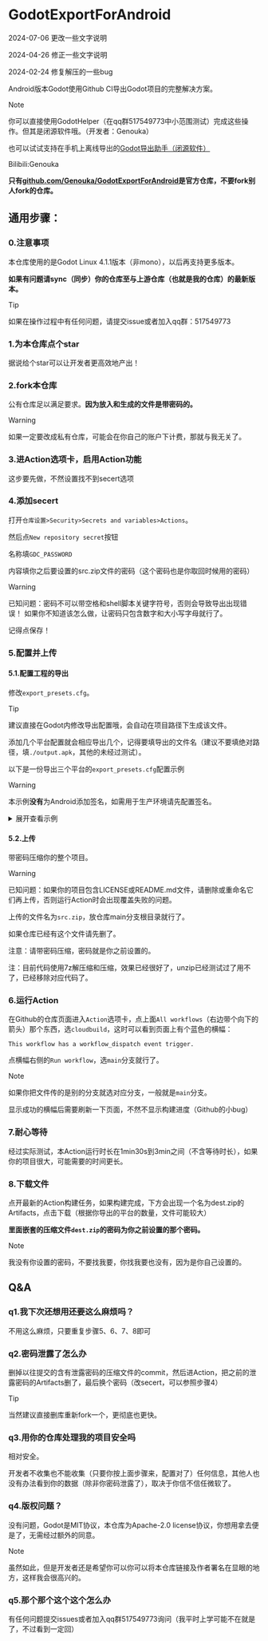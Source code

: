 # GodotExportForAndroid
2024-07-06 更改一些文字说明

2024-04-26 修正一些文字说明

2024-02-24 修复解压的一些bug

Android版本Godot使用Github CI导出Godot项目的完整解决方案。

> [!NOTE]
> 你可以直接使用GodotHelper（在qq群517549773中小范围测试）完成这些操作。但其是闭源软件哦。（开发者：Genouka）
>
> 也可以试试支持在手机上离线导出的[Godot导出助手（闭源软件）](https://gdh.genouka.rr.nu/)

Bilibili:Genouka

**只有[github.com/Genouka/GodotExportForAndroid](https://github.com/Genouka/GodotExportForAndroid)是官方仓库，不要fork别人fork的仓库。**


## 通用步骤：
### 0.注意事项
本仓库使用的是Godot Linux 4.1.1版本（非mono），以后再支持更多版本。

**如果有问题请sync（同步）你的仓库至与上游仓库（也就是我的仓库）的最新版本。**

> [!TIP]
> 如果在操作过程中有任何问题，请提交issue或者加入qq群：517549773

### 1.为本仓库点个star
据说给个star可以让开发者更高效地产出！

### 2.fork本仓库
公有仓库足以满足要求。**因为放入和生成的文件是带密码的。**

> [!WARNING]
> 如果一定要改成私有仓库，可能会在你自己的账户下计费，那就与我无关了。

### 3.进Action选项卡，启用Action功能
这步要先做，不然设置找不到secert选项
### 4.添加secert
打开`仓库设置>Security>Secrets and variables>Actions`。

然后点`New repository secret`按钮

名称填`GDC_PASSWORD`

内容填你之后要设置的src.zip文件的密码（这个密码也是你取回时候用的密码）

> [!WARNING]
> 已知问题：密码不可以带空格和shell脚本关键字符号，否则会导致导出出现错误！
> 如果你不知道该怎么做，让密码只包含数字和大小写字母就行了。

记得点保存！

### 5.配置并上传

#### 5.1.配置工程的导出

修改`export_presets.cfg`。

> [!TIP]
> 建议直接在Godot内修改导出配置哦，会自动在项目路径下生成该文件。

添加几个平台配置就会相应导出几个，记得要填导出的文件名（建议不要填绝对路径，填`./output.apk`，其他的未经过测试）。

以下是一份导出三个平台的`export_presets.cfg`配置示例

> [!WARNING]
> 本示例**没有**为Android添加签名，如需用于生产环境请先配置签名。

<details>
<summary>展开查看示例</summary>
<pre><code>
[preset.0]

name="Android"
platform="Android"
runnable=true
dedicated_server=false
custom_features=""
export_filter="all_resources"
include_filter=""
exclude_filter=""
export_path="./something.apk"
encryption_include_filters=""
encryption_exclude_filters=""
encrypt_pck=false
encrypt_directory=false

[preset.0.options]

custom_template/debug=""
custom_template/release=""
gradle_build/use_gradle_build=false
gradle_build/export_format=0
gradle_build/min_sdk=""
gradle_build/target_sdk=""
architectures/armeabi-v7a=false
architectures/arm64-v8a=true
architectures/x86=false
architectures/x86_64=false
version/code=1
version/name=""
package/unique_name="org.godotengine.gennme"
package/name=""
package/signed=false
package/app_category=2
package/retain_data_on_uninstall=false
package/exclude_from_recents=false
package/show_in_android_tv=false
package/show_as_launcher_app=false
launcher_icons/main_192x192=""
launcher_icons/adaptive_foreground_432x432=""
launcher_icons/adaptive_background_432x432=""
graphics/opengl_debug=false
xr_features/xr_mode=0
screen/immersive_mode=true
screen/support_small=true
screen/support_normal=true
screen/support_large=true
screen/support_xlarge=true
user_data_backup/allow=false
command_line/extra_args=""
apk_expansion/enable=false
apk_expansion/SALT=""
apk_expansion/public_key=""
permissions/custom_permissions=PackedStringArray()
permissions/access_checkin_properties=false
permissions/access_coarse_location=false
permissions/access_fine_location=false
permissions/access_location_extra_commands=false
permissions/access_mock_location=false
permissions/access_network_state=false
permissions/access_surface_flinger=false
permissions/access_wifi_state=false
permissions/account_manager=false
permissions/add_voicemail=false
permissions/authenticate_accounts=false
permissions/battery_stats=false
permissions/bind_accessibility_service=false
permissions/bind_appwidget=false
permissions/bind_device_admin=false
permissions/bind_input_method=false
permissions/bind_nfc_service=false
permissions/bind_notification_listener_service=false
permissions/bind_print_service=false
permissions/bind_remoteviews=false
permissions/bind_text_service=false
permissions/bind_vpn_service=false
permissions/bind_wallpaper=false
permissions/bluetooth=false
permissions/bluetooth_admin=false
permissions/bluetooth_privileged=false
permissions/brick=false
permissions/broadcast_package_removed=false
permissions/broadcast_sms=false
permissions/broadcast_sticky=false
permissions/broadcast_wap_push=false
permissions/call_phone=false
permissions/call_privileged=false
permissions/camera=false
permissions/capture_audio_output=false
permissions/capture_secure_video_output=false
permissions/capture_video_output=false
permissions/change_component_enabled_state=false
permissions/change_configuration=false
permissions/change_network_state=false
permissions/change_wifi_multicast_state=false
permissions/change_wifi_state=false
permissions/clear_app_cache=false
permissions/clear_app_user_data=false
permissions/control_location_updates=false
permissions/delete_cache_files=false
permissions/delete_packages=false
permissions/device_power=false
permissions/diagnostic=false
permissions/disable_keyguard=false
permissions/dump=false
permissions/expand_status_bar=false
permissions/factory_test=false
permissions/flashlight=false
permissions/force_back=false
permissions/get_accounts=false
permissions/get_package_size=false
permissions/get_tasks=false
permissions/get_top_activity_info=false
permissions/global_search=false
permissions/hardware_test=false
permissions/inject_events=false
permissions/install_location_provider=false
permissions/install_packages=false
permissions/install_shortcut=false
permissions/internal_system_window=false
permissions/internet=false
permissions/kill_background_processes=false
permissions/location_hardware=false
permissions/manage_accounts=false
permissions/manage_app_tokens=false
permissions/manage_documents=false
permissions/manage_external_storage=false
permissions/master_clear=false
permissions/media_content_control=false
permissions/modify_audio_settings=false
permissions/modify_phone_state=false
permissions/mount_format_filesystems=false
permissions/mount_unmount_filesystems=false
permissions/nfc=false
permissions/persistent_activity=false
permissions/process_outgoing_calls=false
permissions/read_calendar=false
permissions/read_call_log=false
permissions/read_contacts=false
permissions/read_external_storage=false
permissions/read_frame_buffer=false
permissions/read_history_bookmarks=false
permissions/read_input_state=false
permissions/read_logs=false
permissions/read_phone_state=false
permissions/read_profile=false
permissions/read_sms=false
permissions/read_social_stream=false
permissions/read_sync_settings=false
permissions/read_sync_stats=false
permissions/read_user_dictionary=false
permissions/reboot=false
permissions/receive_boot_completed=false
permissions/receive_mms=false
permissions/receive_sms=false
permissions/receive_wap_push=false
permissions/record_audio=false
permissions/reorder_tasks=false
permissions/restart_packages=false
permissions/send_respond_via_message=false
permissions/send_sms=false
permissions/set_activity_watcher=false
permissions/set_alarm=false
permissions/set_always_finish=false
permissions/set_animation_scale=false
permissions/set_debug_app=false
permissions/set_orientation=false
permissions/set_pointer_speed=false
permissions/set_preferred_applications=false
permissions/set_process_limit=false
permissions/set_time=false
permissions/set_time_zone=false
permissions/set_wallpaper=false
permissions/set_wallpaper_hints=false
permissions/signal_persistent_processes=false
permissions/status_bar=false
permissions/subscribed_feeds_read=false
permissions/subscribed_feeds_write=false
permissions/system_alert_window=false
permissions/transmit_ir=false
permissions/uninstall_shortcut=false
permissions/update_device_stats=false
permissions/use_credentials=false
permissions/use_sip=false
permissions/vibrate=false
permissions/wake_lock=false
permissions/write_apn_settings=false
permissions/write_calendar=false
permissions/write_call_log=false
permissions/write_contacts=false
permissions/write_external_storage=false
permissions/write_gservices=false
permissions/write_history_bookmarks=false
permissions/write_profile=false
permissions/write_secure_settings=false
permissions/write_settings=false
permissions/write_sms=false
permissions/write_social_stream=false
permissions/write_sync_settings=false
permissions/write_user_dictionary=false

[preset.1]

name="Linux/X11"
platform="Linux/X11"
runnable=true
dedicated_server=false
custom_features=""
export_filter="all_resources"
include_filter=""
exclude_filter=""
export_path="./linux_x11"
encryption_include_filters=""
encryption_exclude_filters=""
encrypt_pck=false
encrypt_directory=false

[preset.1.options]

custom_template/debug=""
custom_template/release=""
debug/export_console_wrapper=1
binary_format/embed_pck=false
texture_format/bptc=true
texture_format/s3tc=true
texture_format/etc=false
texture_format/etc2=false
binary_format/architecture="x86_64"
ssh_remote_deploy/enabled=false
ssh_remote_deploy/host="user@host_ip"
ssh_remote_deploy/port="22"
ssh_remote_deploy/extra_args_ssh=""
ssh_remote_deploy/extra_args_scp=""
ssh_remote_deploy/run_script="#!/usr/bin/env bash
export DISPLAY=:0
unzip -o -q \"{temp_dir}/{archive_name}\" -d \"{temp_dir}\"
\"{temp_dir}/{exe_name}\" {cmd_args}"
ssh_remote_deploy/cleanup_script="#!/usr/bin/env bash
kill $(pgrep -x -f \"{temp_dir}/{exe_name} {cmd_args}\")
rm -rf \"{temp_dir}\""

[preset.2]

name="Web"
platform="Web"
runnable=true
dedicated_server=false
custom_features=""
export_filter="all_resources"
include_filter=""
exclude_filter=""
export_path="./web.html"
encryption_include_filters=""
encryption_exclude_filters=""
encrypt_pck=false
encrypt_directory=false

[preset.2.options]

custom_template/debug=""
custom_template/release=""
variant/extensions_support=false
vram_texture_compression/for_desktop=true
vram_texture_compression/for_mobile=false
html/export_icon=true
html/custom_html_shell=""
html/head_include=""
html/canvas_resize_policy=2
html/focus_canvas_on_start=true
html/experimental_virtual_keyboard=false
progressive_web_app/enabled=false
progressive_web_app/offline_page=""
progressive_web_app/display=1
progressive_web_app/orientation=0
progressive_web_app/icon_144x144=""
progressive_web_app/icon_180x180=""
progressive_web_app/icon_512x512=""
progressive_web_app/background_color=Color(0, 0, 0, 1)

[preset.3]

name="Windows Desktop"
platform="Windows Desktop"
runnable=true
dedicated_server=false
custom_features=""
export_filter="all_resources"
include_filter=""
exclude_filter=""
export_path="windows.exe"
encryption_include_filters=""
encryption_exclude_filters=""
encrypt_pck=false
encrypt_directory=false

[preset.3.options]

custom_template/debug=""
custom_template/release=""
debug/export_console_wrapper=1
binary_format/embed_pck=false
texture_format/bptc=true
texture_format/s3tc=true
texture_format/etc=false
texture_format/etc2=false
binary_format/architecture="x86_64"
codesign/enable=false
codesign/timestamp=true
codesign/timestamp_server_url=""
codesign/digest_algorithm=1
codesign/description=""
codesign/custom_options=PackedStringArray()
application/modify_resources=true
application/icon=""
application/console_wrapper_icon=""
application/icon_interpolation=4
application/file_version=""
application/product_version=""
application/company_name=""
application/product_name=""
application/file_description=""
application/copyright=""
application/trademarks=""
ssh_remote_deploy/enabled=false
ssh_remote_deploy/host="user@host_ip"
ssh_remote_deploy/port="22"
ssh_remote_deploy/extra_args_ssh=""
ssh_remote_deploy/extra_args_scp=""
ssh_remote_deploy/run_script="Expand-Archive -LiteralPath '{temp_dir}\\{archive_name}' -DestinationPath '{temp_dir}'
$action = New-ScheduledTaskAction -Execute '{temp_dir}\\{exe_name}' -Argument '{cmd_args}'
$trigger = New-ScheduledTaskTrigger -Once -At 00:00
$settings = New-ScheduledTaskSettingsSet
$task = New-ScheduledTask -Action $action -Trigger $trigger -Settings $settings
Register-ScheduledTask godot_remote_debug -InputObject $task -Force:$true
Start-ScheduledTask -TaskName godot_remote_debug
while (Get-ScheduledTask -TaskName godot_remote_debug | ? State -eq running) { Start-Sleep -Milliseconds 100 }
Unregister-ScheduledTask -TaskName godot_remote_debug -Confirm:$false -ErrorAction:SilentlyContinue"
ssh_remote_deploy/cleanup_script="Stop-ScheduledTask -TaskName godot_remote_debug -ErrorAction:SilentlyContinue
Unregister-ScheduledTask -TaskName godot_remote_debug -Confirm:$false -ErrorAction:SilentlyContinue
Remove-Item -Recurse -Force '{temp_dir}'"
</code></pre>
</details>

#### 5.2.上传

带密码压缩你的整个项目。

> [!WARNING]
> 已知问题：如果你的项目包含LICENSE或README.md文件，请删除或重命名它们再上传，否则运行Action时会出现覆盖失败的问题。

上传的文件名为`src.zip`，放仓库main分支根目录就行了。

如果仓库已经有这个文件请先删了。

注意：请带密码压缩，密码就是你之前设置的。

注：目前代码使用7z解压缩和压缩，效果已经很好了，unzip已经测试过了用不了，已经移除对应代码了。

### 6.运行Action
在Github的仓库页面进入`Action`选项卡，点上面`All workflows`（右边带个向下的箭头）那个东西，选`cloudbuild`，这时可以看到页面上有个蓝色的横幅：

```
This workflow has a workflow_dispatch event trigger.
```

点横幅右侧的`Run workflow`，选`main`分支就行了。

> [!NOTE]
> 如果你把文件传的是别的分支就选对应分支，一般就是`main`分支。

显示成功的横幅后需要刷新一下页面，不然不显示构建进度（Github的小bug）

### 7.耐心等待
经过实际测试，本Action运行时长在1min30s到3min之间（不含等待时长），如果你的项目很大，可能需要的时间更长。

### 8.下载文件
点开最新的Action构建任务，如果构建完成，下方会出现一个名为dest.zip的Artifacts，点击下载（根据你导出的平台的数量，文件可能较大）

**里面嵌套的压缩文件`dest.zip`的密码为你之前设置的那个密码。**

> [!NOTE]
> 我没有你设置的密码，不要找我要，你找我要也没有，因为是你自己设置的。

## Q&A
### q1.我下次还想用还要这么麻烦吗？
不用这么麻烦，只要重复步骤5、6、7、8即可

### q2.密码泄露了怎么办
删掉以往提交的含有泄露密码的压缩文件的commit，然后进Action，把之前的泄露密码的Artifacts删了，最后换个密码（改secert，可以参照步骤4）

> [!TIP]
> 当然建议直接删库重新fork一个，更彻底也更快。

### q3.用你的仓库处理我的项目安全吗
相对安全。

开发者不收集也不能收集（只要你按上面步骤来，配置对了）任何信息，其他人也没有办法看到你的数据（除非你密码泄露了），取决于你信不信任微软了。

### q4.版权问题？
没有问题，Godot是MIT协议，本仓库为Apache-2.0 license协议，你想用拿去便是了，无需经过额外的同意。

> [!NOTE]
> 虽然如此，但是开发者还是希望你可以你可以将本仓库链接及作者署名在显眼的地方，这样我会很高兴的。

### q5.那个那个这个这个怎么办
有任何问题提交issues或者加入qq群517549773询问（我平时上学可能不在就是了，不过看到一定回）

